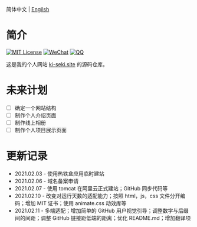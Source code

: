 简体中文 | [Engilsh](./README.md)

# 简介

[![MIT License](https://img.shields.io/badge/license-MIT-green)](./LICENSE.md) [![WeChat](https://img.shields.io/badge/WeChat-Ki--Seki-green?logo=wechat&style=plastic)]() [![QQ](https://img.shields.io/badge/QQ-1640826352-blue?logo=Tencent-QQ&style=plastic)](http://wpa.qq.com/msgrd?v=3&uin=1640826352&site=qq&menu=yes)

这是我的个人网站 [ki-seki.site](http://ki-seki.site) 的源码仓库。

# 未来计划

- [ ] 确定一个网站结构
- [ ] 制作个人介绍页面
- [ ] 制作线上相册
- [ ] 制作个人项目展示页面

# 更新记录

- 2021.02.03 - 使用热铁盒应用临时建站
- 2021.02.06 - 域名备案申请
- 2021.02.07 - 使用 tomcat 在阿里云正式建站；GitHub 同步代码等
- 2021.02.10 - 改变对运行天数的适配能力；按照 html，js，css 文件分开编码；增加 MIT 证书；使用 animate.css 动效库等
- 2021.02.11 - 多端适配；增加简单的 GitHub 用户视觉引导；调整数字与后缀间的间距；调整 GitHub 链接距低端的距离；优化 README.md；增加翻译项
